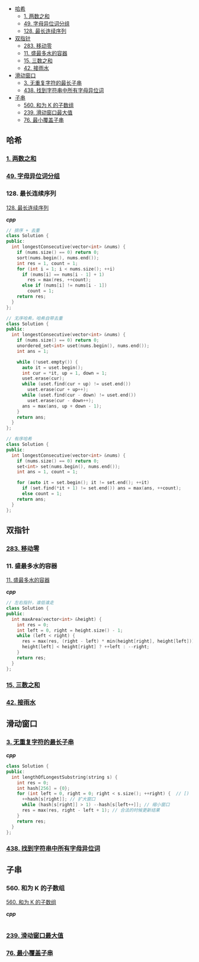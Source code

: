 - [哈希](#哈希)
  - [1. 两数之和](#1-两数之和)
  - [49. 字母异位词分组](#49-字母异位词分组)
  - [128. 最长连续序列](#128-最长连续序列)
- [双指针](#双指针)
  - [283. 移动零](#283-移动零)
  - [11. 盛最多水的容器](#11-盛最多水的容器)
  - [15. 三数之和](#15-三数之和)
  - [42. 接雨水](#42-接雨水)
- [滑动窗口](#滑动窗口)
  - [3. 无重复字符的最长子串](#3-无重复字符的最长子串)
  - [438. 找到字符串中所有字母异位词](#438-找到字符串中所有字母异位词)
- [子串](#子串)
  - [560. 和为 K 的子数组](#560-和为-k-的子数组)
  - [239. 滑动窗口最大值](#239-滑动窗口最大值)
  - [76. 最小覆盖子串](#76-最小覆盖子串)

## 哈希

### [1. 两数之和](https://github.com/Corner430/study-notes/blob/main/数据结构与算法/算法/代码随想录.md#1-两数之和)

### [49. 字母异位词分组](https://github.com/Corner430/study-notes/blob/main/数据结构与算法/算法/代码随想录.md#49-字母异位词分组)

### 128. 最长连续序列

[128. 最长连续序列](https://leetcode.cn/problems/longest-consecutive-sequence/description/?envType=study-plan-v2&envId=top-100-liked)

**_cpp_**

```cpp
// 排序 + 去重
class Solution {
public:
  int longestConsecutive(vector<int> &nums) {
    if (nums.size() == 0) return 0;
    sort(nums.begin(), nums.end());
    int res = 1, count = 1;
    for (int i = 1; i < nums.size(); ++i)
      if (nums[i] == nums[i - 1] + 1)
        res = max(res, ++count);
      else if (nums[i] != nums[i - 1])
        count = 1;
    return res;
  }
};

// 无序哈希，哈希自带去重
class Solution {
public:
  int longestConsecutive(vector<int> &nums) {
    if (nums.size() == 0) return 0;
    unordered_set<int> uset(nums.begin(), nums.end());
    int ans = 1;

    while (!uset.empty()) {
      auto it = uset.begin();
      int cur = *it, up = 1, down = 1;
      uset.erase(cur);
      while (uset.find(cur + up) != uset.end())
        uset.erase(cur + up++);
      while (uset.find(cur - down) != uset.end())
        uset.erase(cur - down++);
      ans = max(ans, up + down - 1);
    }
    return ans;
  }
};

// 有序哈希
class Solution {
public:
  int longestConsecutive(vector<int> &nums) {
    if (nums.size() == 0) return 0;
    set<int> set(nums.begin(), nums.end());
    int ans = 1, count = 1;

    for (auto it = set.begin(); it != set.end(); ++it)
      if (set.find(*it + 1) != set.end()) ans = max(ans, ++count);
      else count = 1;
    return ans;
  }
};
```

## 双指针

### [283. 移动零](https://github.com/Corner430/study-notes/blob/main/数据结构与算法/算法/代码随想录.md#283-移动零)

### 11. 盛最多水的容器

[11. 盛最多水的容器](https://leetcode.cn/problems/container-with-most-water/description/?envType=study-plan-v2&envId=top-100-liked)

**_cpp_**

```cpp
// 左右指针，谁低谁走
class Solution {
public:
  int maxArea(vector<int> &height) {
    int res = 0;
    int left = 0, right = height.size() - 1;
    while (left < right) {
      res = max(res, (right - left) * min(height[right], height[left]));
      height[left] < height[right] ? ++left : --right;
    }
    return res;
  }
};
```

### [15. 三数之和](https://github.com/Corner430/study-notes/blob/main/数据结构与算法/算法/代码随想录.md#15-三数之和)

### [42. 接雨水](https://github.com/Corner430/study-notes/blob/main/数据结构与算法/算法/代码随想录.md#42-接雨水)

## 滑动窗口

### [3. 无重复字符的最长子串](https://leetcode.cn/problems/longest-substring-without-repeating-characters/description/?envType=study-plan-v2&envId=top-100-liked)

**_cpp_**

```cpp
class Solution {
public:
  int lengthOfLongestSubstring(string s) {
    int res = 0;
    int hash[256] = {0};
    for (int left = 0, right = 0; right < s.size(); ++right) {  // [)
      ++hash[s[right]]; // 扩大窗口
      while (hash[s[right]] > 1) --hash[s[left++]]; // 缩小窗口
      res = max(res, right - left + 1); // 合法的时候更新结果
    }
    return res;
  }
};
```

### [438. 找到字符串中所有字母异位词](https://github.com/Corner430/study-notes/blob/main/数据结构与算法/算法/代码随想录.md#438-找到字符串中所有字母异位词)

## 子串

### 560. 和为 K 的子数组

[560. 和为 K 的子数组](https://leetcode.cn/problems/subarray-sum-equals-k/description/?envType=study-plan-v2&envId=top-100-liked)

**_cpp_**

```cpp

```

### [239. 滑动窗口最大值](https://github.com/Corner430/study-notes/blob/main/数据结构与算法/算法/代码随想录.md#239-滑动窗口最大值)

### [76. 最小覆盖子串](https://github.com/Corner430/study-notes/blob/main/数据结构与算法/算法/代码随想录.md#76-最小覆盖子串)
